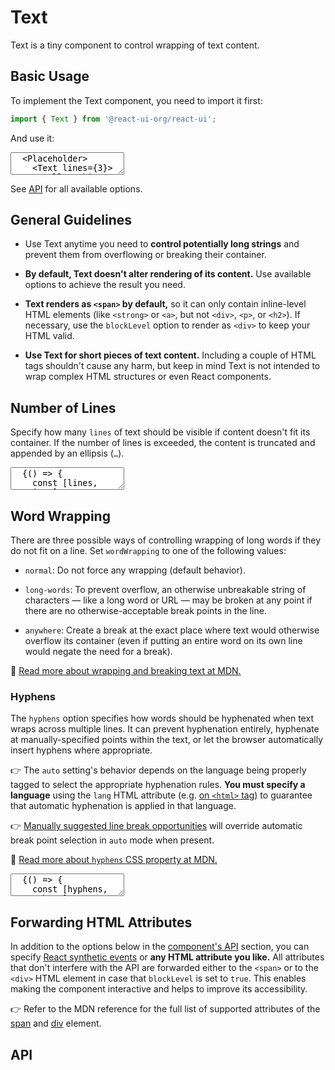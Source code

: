 # Text

Text is a tiny component to control wrapping of text content.

## Basic Usage

To implement the Text component, you need to import it first:

```js
import { Text } from '@react-ui-org/react-ui';
```

And use it:

<textarea is="docoff-react-preview">
  <Placeholder>
    <Text lines={3}>
      Hello! This text will be clamped to three lines.
      Lorem ipsum dolor sit amet, consectetuer adipiscing elit. Aenean commodo
      ligula eget dolor. Aenean massa. Cum sociis natoque penatibus et magnis
      dis parturient montes, nascetur ridiculus mus. Donec quam felis,
      ultricies nec, pellentesque eu, pretium quis, sem. Nulla consequat massa
      quis enim. Donec pede justo, fringilla vel, aliquet nec, vulputate eget,
      arcu. In enim justo, rhoncus ut, imperdiet a, venenatis vitae, justo.
    </Text>
  </Placeholder>
</textarea>

See [API](#api) for all available options.

## General Guidelines

- Use Text anytime you need to **control potentially long strings** and
  prevent them from overflowing or breaking their container.

- **By default, Text doesn't alter rendering of its content.** Use available
  options to achieve the result you need.

- **Text renders as `<span>` by default,** so it can only contain
  inline-level HTML elements (like `<strong>` or `<a>`, but not `<div>`, `<p>`,
  or `<h2>`). If necessary, use the `blockLevel` option to render as `<div>` to
  keep your HTML valid.

- **Use Text for short pieces of text content.** Including a couple of HTML tags
  shouldn't cause any harm, but keep in mind Text is not intended to wrap
  complex HTML structures or even React components.

## Number of Lines

Specify how many `lines` of text should be visible if content doesn't fit its
container. If the number of lines is exceeded, the content is truncated and
appended by an ellipsis (`…`).

<textarea is="docoff-react-preview">
  {() => {
    const [lines, setLines] = React.useState(1);
    return (
      <div>
        <Toolbar align="baseline">
          <ToolbarItem>
            <TextField
              label="Number of lines"
              min={1}
              max={100}
              onChange={(e) => setLines(Number(e.target.value))}
              type="number"
              value={lines}
            />
          </ToolbarItem>
        </Toolbar>
        <Placeholder>
          <Text lines={lines}>
            Lorem ipsum dolor sit amet, consectetuer adipiscing elit. Aenean
            commodo ligula eget dolor. Aenean massa. Cum sociis natoque
            penatibus et magnis dis parturient montes, nascetur ridiculus mus.
            Donec quam felis, ultricies nec, pellentesque eu, pretium quis, sem.
            Nulla consequat massa quis enim. Donec pede justo, fringilla vel,
            aliquet nec, vulputate eget, arcu. In enim justo, rhoncus ut,
            imperdiet a, venenatis vitae, justo. Nullam dictum felis eu pede
            mollis pretium. Integer tincidunt. Cras dapibus. Vivamus elementum
            semper nisi. Aenean vulputate eleifend tellus. Aenean leo ligula,
            porttitor eu, consequat vitae, eleifend ac, enim. Aliquam lorem
            ante, dapibus in, viverra quis, feugiat a, tellus.
          </Text>
        </Placeholder>
      </div>
    );
  }}
</textarea>

## Word Wrapping

There are three possible ways of controlling wrapping of long words if they do
not fit on a line. Set `wordWrapping` to one of the following values:

- `normal`: Do not force any wrapping (default behavior).

- `long-words`: To prevent overflow, an otherwise unbreakable string of
  characters — like a long word or URL — may be broken at any point if there are
  no otherwise-acceptable break points in the line.

- `anywhere`: Create a break at the exact place where text would otherwise
  overflow its container (even if putting an entire word on its own line would
  negate the need for a break).

📖 [Read more about wrapping and breaking text at MDN.](https://developer.mozilla.org/en-US/docs/Web/CSS/CSS_Text/Wrapping_Text)

### Hyphens

The `hyphens` option specifies how words should be hyphenated when text wraps
across multiple lines. It can prevent hyphenation entirely, hyphenate at
manually-specified points within the text, or let the browser automatically
insert hyphens where appropriate.

👉 The `auto` setting's behavior depends on the language being properly tagged
to select the appropriate hyphenation rules. **You must specify a language**
using the `lang` HTML attribute (e.g.
[on `<html>` tag](/docs/getting-started/usage#full-example)) to guarantee that
automatic hyphenation is applied in that language.

👉 [Manually suggested line break opportunities](https://developer.mozilla.org/en-US/docs/Web/CSS/hyphens#suggesting_line_break_opportunities)
will override automatic break point selection in `auto` mode when present.

📖 [Read more about `hyphens` CSS property at MDN.](https://developer.mozilla.org/en-US/docs/Web/CSS/hyphens)

<textarea is="docoff-react-preview">
  {() => {
    const [hyphens, setHyphens] = React.useState('none');
    const [wordWrapping, setWordWrapping] = React.useState('normal');
    return (
      <div>
        <Toolbar>
          <ToolbarGroup align="baseline">
            <ToolbarItem>
              <span id="word-wrapping-options-label">Word wrapping:</span>
            </ToolbarItem>
            <ToolbarItem>
              <ButtonGroup aria-labelledby="word-wrapping-options-label">
                <Button
                  color={wordWrapping === 'normal' ? 'dark' : 'primary'}
                  label="normal"
                  onClick={() => setWordWrapping('normal')}
                />
                <Button
                  color={wordWrapping === 'long-words' ? 'dark' : 'primary'}
                  label="long-words"
                  onClick={() => setWordWrapping('long-words')}
                />
                <Button
                  color={wordWrapping === 'anywhere' ? 'dark' : 'primary'}
                  label="anywhere"
                  onClick={() => setWordWrapping('anywhere')}
                />
              </ButtonGroup>
            </ToolbarItem>
          </ToolbarGroup>
          <ToolbarGroup align="baseline">
            <ToolbarItem>
              <span id="hyphens-options-label">Hyphens:</span>
            </ToolbarItem>
            <ToolbarItem>
              <ButtonGroup aria-labelledby="hyphens-options-label">
                <Button
                  color={hyphens === 'none' ? 'dark' : 'primary'}
                  label="none"
                  onClick={() => setHyphens('none')}
                />
                <Button
                  color={hyphens === 'auto' ? 'dark' : 'primary'}
                  label="auto"
                  onClick={() => setHyphens('auto')}
                />
                <Button
                  color={hyphens === 'manual' ? 'dark' : 'primary'}
                  label="manual"
                  onClick={() => setHyphens('manual')}
                />
              </ButtonGroup>
            </ToolbarItem>
          </ToolbarGroup>
        </Toolbar>
        <Placeholder width="11em" bordered>
          <Text hyphens={hyphens} wordWrapping={wordWrapping}>
            {hyphens === 'manual'
              ? (<>LongWord&shy;ThatHasManual&shy;Breaking&shy;Possibilities</>)
              : (<>LongWordThatHasNoBreakingPossibilities</>)}
            {' '}
            and a couple of ordinary words that are nice and well behaved.
          </Text>
        </Placeholder>
      </div>
    );
  }}
</textarea>

## Forwarding HTML Attributes

In addition to the options below in the [component's API](#api) section, you
can specify [React synthetic events] or **any HTML attribute you like.** All
attributes that don't interfere with the API are forwarded either to the
`<span>` or to the `<div>` HTML element in case that `blockLevel` is set to
`true`. This enables making the component interactive and helps to improve its
accessibility.

👉 Refer to the MDN reference for the full list of supported attributes of the
[span] and [div] element.

## API

<Props table of={Text} />

[React synthetic events]: https://reactjs.org/docs/events.html
[span]: https://developer.mozilla.org/en-US/docs/Web/HTML/Element/span#attributes
[div]: https://developer.mozilla.org/en-US/docs/Web/HTML/Element/div#attributes
